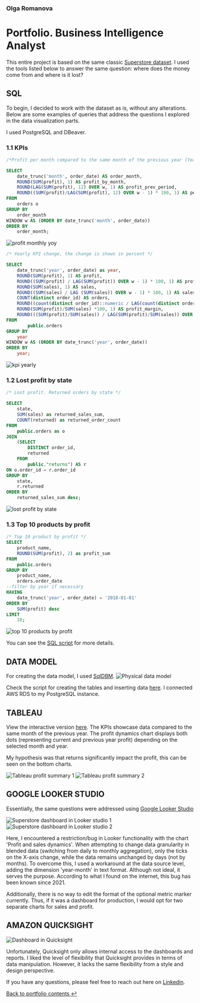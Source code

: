### Olga Romanova
# Portfolio. Business Intelligence Analyst

This entire project is based on the same classic [Superstore dataset](Sample-Superstore-dataset.xls). I used the tools listed below  to answer the same question: where does the money come from and where is it lost?

## SQL
To begin, I decided to work with the dataset as is, without any alterations. Below are some examples of queries that address the questions I explored in the data visualization parts.

I used PostgreSQL and DBeaver.

### 1.1 KPIs
```sql
/*Profit per month compared to the same month of the previous year (Year over year comparison)*/

SELECT
	date_trunc('month', order_date) AS order_month,
	ROUND(SUM(profit), 1) AS profit_by_month,
	ROUND(LAG(SUM(profit), 12) OVER w, 1) AS profit_prev_period,
	ROUND((SUM(profit)/LAG(SUM(profit), 12) OVER w - 1) * 100, 1) AS percent_difference
FROM
	orders o
GROUP BY
	order_month
WINDOW w AS (ORDER BY date_trunc('month', order_date))
ORDER BY 
	order_month;
```
![profit monthly yoy](SQL/profit_montly_yoy.png)



```sql
/* Yearly KPI change, the change is shown in percent */

SELECT
	date_trunc('year', order_date) as year,
	ROUND(SUM(profit), 1) AS profit,
	ROUND((SUM(profit) / LAG(SUM(profit)) OVER w - 1) * 100, 1) AS profit_change,
	ROUND(SUM(sales), 1) AS sales,
	ROUND((SUM(sales) / LAG (SUM(sales)) OVER w - 1) * 100, 1) AS sales_change,
	COUNT(distinct order_id) AS orders,
	ROUND((count(distinct order_id)::numeric / LAG(count(distinct order_id)::numeric) OVER w - 1) * 100, 1) AS orders_change,
	ROUND(SUM(profit)/SUM(sales) *100, 1) AS profit_margin,
	ROUND(((SUM(profit)/SUM(sales)) / LAG(SUM(profit)/SUM(sales)) OVER w - 1) * 100, 1) AS profit_margin_change
FROM
        public.orders
GROUP BY
    year
WINDOW w AS (ORDER BY date_trunc('year', order_date))
ORDER BY
    year;
```

![kpi yearly](SQL/kpi-yearly.png)

### 1.2 Lost profit by state
```sql
/* Lost profit. Returned orders by state */

SELECT
	state,
	SUM(sales) as returned_sales_sum,
	COUNT(returned) as returned_order_count
FROM
	public.orders as o
JOIN
	(SELECT
		DISTINCT order_id,
		returned
	FROM
		public."returns") AS r
ON o.order_id = r.order_id
GROUP BY
	state,
	r.returned
ORDER BY
	returned_sales_sum desc;
```

![lost profit by state](SQL/lost_profit_by_state.png)


### 1.3 Top 10 products by profit
```sql
/* Top 10 product by profit */
SELECT
	product_name,
	ROUND(SUM(profit), 2) as profit_sum
FROM
	public.orders
GROUP BY
	product_name,
	orders.order_date
--filter by year if necessary
HAVING 
	date_trunc('year', order_date) = '2018-01-01'
ORDER BY
	SUM(profit) desc
LIMIT 
	10;			
```

![top 10 products by profit](SQL/top_10_products_profit.png)

You can see the [SQL script](SQL/sql-queries_superstore-db.sql) for more details.

## DATA MODEL

For creating the data model, I used [SqlDBM](https://sqldbm.com).
![Physical data model](data_model_superstoredb.png)

Check the script for creating the tables and inserting data [here](SQL/from_stg_to_dw_superstore.sql). I connected AWS RDS to my PostgreSQL instance.

## TABLEAU
View the interactive version [here](https://public.tableau.com/app/profile/olga.romanova7546/viz/Superstore-onemoretime/Dashboard1).
The KPIs showcase data compared to the same month of the previous year. The profit dynamics chart displays both dots (representing current and previous year profit) depending on the selected month and year.

My hypothesis was that returns significantly impact the profit, this can be seen on the bottom charts.

![Tableau profit summary 1](dataviz/Tableau_superstore_summary_1.png)
![Tableau profit summary 2](dataviz/Tableau_superstore_summary_2.png)

## GOOGLE LOOKER STUDIO

Essentially, the same questions were addressed using [Google Looker Studio](https://lookerstudio.google.com/reporting/e2b934b3-b338-4fcb-81fd-2cd2e8ab776f)

![Superstore dashboard in Looker studio 1](dataviz/Looker_superstore_dashboard_1.png)
![Superstore dashboard in Looker studio 2](dataviz/Looker_superstore_dashboard_2.png)

Here, I encountered a restriction/bug in Looker functionality with the chart 'Profit and sales dynamics'. When attempting to change data granularity in blended data (switching from daily to monthly aggregation), only the ticks on the X-axis change, while the data remains unchanged by days (not by months). To overcome this, I used a workaround at the data source level, adding the dimension 'year-month' in text format. Although not ideal, it serves the purpose. According to what I found on the internet, this bug has been known since 2021.

Additionally, there is no way to edit the format of the optional metric marker currently. Thus, if it was a dashboard for production, I would opt for two separate charts for sales and profit. 

## AMAZON QUICKSIGHT

![Dashboard in Quicksight](dataviz/Amazon_Quicksight_dashboard.png)

Unfortunately, Quicksight only allows internal access to the dashboards and reports. 
I liked the level of flexibility that Quicksight provides in terms of data manipulation. However, it lacks the same flexibility from a style and design perspective.

If you have any questions, please feel free to reach out here on [Linkedin](https://www.linkedin.com/in/olgaromanova-8/).

[Back to portfolio contents :leftwards_arrow_with_hook:](https://github.com/o-romanova/Portfolio/blob/main/README.md)